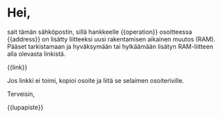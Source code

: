 # Hei,

sait tämän sähköpostin, sillä hankkeelle {{operation}} osoitteessa
{{address}} on lisätty liitteeksi uusi rakentamisen aikainen muutos
(RAM). Pääset tarkistamaan ja hyväksymään tai hylkäämään lisätyn
RAM-liitteen alla olevasta linkistä.

{{link}}

Jos linkki ei toimi, kopioi osoite ja liitä se selaimen osoiteriville.

Terveisin,

{{lupapiste}}
